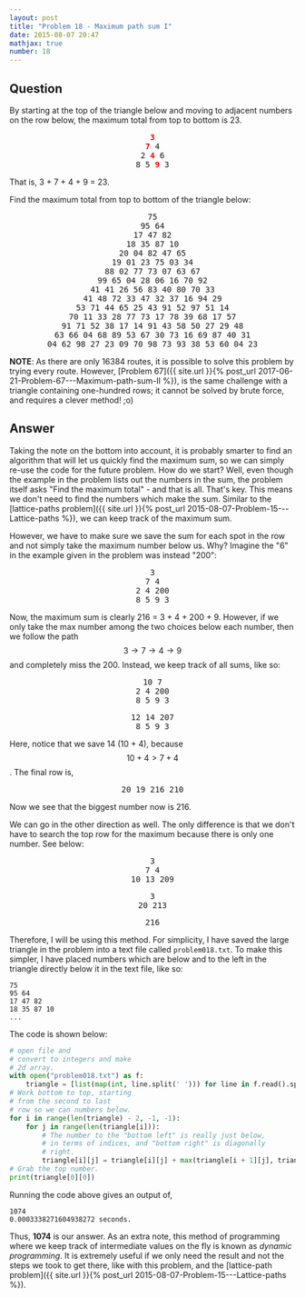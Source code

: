 ```yaml
---
layout: post
title: "Problem 18 - Maximum path sum I"
date: 2015-08-07 20:47
mathjax: true
number: 18
---
```


## Question

By starting at the top of the triangle below and moving to adjacent numbers on the row below, the maximum total from top to bottom is 23.

<pre style="text-align:center">
<span style="color:red"><b>3</b></span>
<span style="color:red"><b>7</b></span> 4
2 <span style="color:red"><b>4</b></span> 6
8 5 <span style="color:red"><b>9</b></span> 3
</pre>

That is, 3 + 7 + 4 + 9 = 23.

Find the maximum total from top to bottom of the triangle below:

<pre style="text-align:center">
75
95 64
17 47 82
18 35 87 10
20 04 82 47 65
19 01 23 75 03 34
88 02 77 73 07 63 67
99 65 04 28 06 16 70 92
41 41 26 56 83 40 80 70 33
41 48 72 33 47 32 37 16 94 29
53 71 44 65 25 43 91 52 97 51 14
70 11 33 28 77 73 17 78 39 68 17 57
91 71 52 38 17 14 91 43 58 50 27 29 48
63 66 04 68 89 53 67 30 73 16 69 87 40 31
04 62 98 27 23 09 70 98 73 93 38 53 60 04 23
</pre>
**NOTE**: As there are only 16384 routes, it is possible to solve this problem by trying every route. However, [Problem 67]({{ site.url }}{% post_url 2017-06-21-Problem-67---Maximum-path-sum-II %}), is the same challenge with a triangle containing one-hundred rows; it cannot be solved by brute force, and requires a clever method! ;o)

## Answer

Taking the note on the bottom into account, it is probably smarter to find an algorithm that will let us quickly find the maximum sum, so we can simply re-use the code for the future problem. How do we start? Well, even though the example in the problem lists out the numbers in the sum, the problem itself asks "Find the maximum total" - and that is all. That's key. This means we don't need to find the numbers which make the sum. Similar to the [lattice-paths problem]({{ site.url }}{% post_url 2015-08-07-Problem-15---Lattice-paths %}), we can keep track of the maximum sum.

However, we have to make sure we save the sum for each spot in the row and not simply take the maximum number below us. Why? Imagine the "6" in the example given in the problem was instead "200":

<pre style="text-align:center">
3
7 4
2 4 200
8 5 9 3
</pre>

Now, the maximum sum is clearly 216 = 3 + 4 + 200 + 9. However, if we only take the max number among the two choices below each number, then we follow the path $$3\rightarrow 7\rightarrow 4\rightarrow 9$$ and completely miss the 200. Instead, we keep track of all sums, like so:

<pre style="text-align:center">
10 7
2 4 200
8 5 9 3
</pre>

<pre style="text-align:center">
12 14 207
8 5 9 3
</pre>

Here, notice that we save 14 (10 + 4), because $$10 + 4 > 7 + 4$$. The final row is,

<pre style="text-align:center">
20 19 216 210
</pre>

Now we see that the biggest number now is 216.

We can go in the other direction as well. The only difference is that we don't have to search the top row for the maximum because there is only one number. See below:

<pre style="text-align:center">
3
7 4
10 13 209
</pre>

<pre style="text-align:center">
3
20 213
</pre>

<pre style="text-align:center">
216
</pre>

Therefore, I will be using this method. For simplicity, I have saved the large triangle in the problem into a text file called `problem018.txt`. To make this simpler, I have placed numbers which are below and to the left in the triangle directly below it in the text file, like so:

```
75
95 64
17 47 82
18 35 87 10
...
```

The code is shown below:

```python
# open file and
# convert to integers and make
# 2d array.
with open("problem018.txt") as f:
    triangle = [list(map(int, line.split(' '))) for line in f.read().splitlines()]
# Work bottom to top, starting
# from the second to last
# row so we can numbers below.
for i in range(len(triangle) - 2, -1, -1):
    for j in range(len(triangle[i])):
        # The number to the "bottom left" is really just below,
        # in terms of indices, and "bottom right" is diagonally
        # right.
        triangle[i][j] = triangle[i][j] + max(triangle[i + 1][j], triangle[i + 1][j + 1])
# Grab the top number.
print(triangle[0][0])
```

Running the code above gives an output of,

```
1074
0.0003338271604938272 seconds.
```

Thus, **1074** is our answer. As an extra note, this method of programming where we keep track of intermediate values on the fly is known as *dynamic programming*. It is extremely useful if we only need the result and not the steps we took to get there, like with this problem, and the [lattice-path problem]({{ site.url }}{% post_url 2015-08-07-Problem-15---Lattice-paths %}).